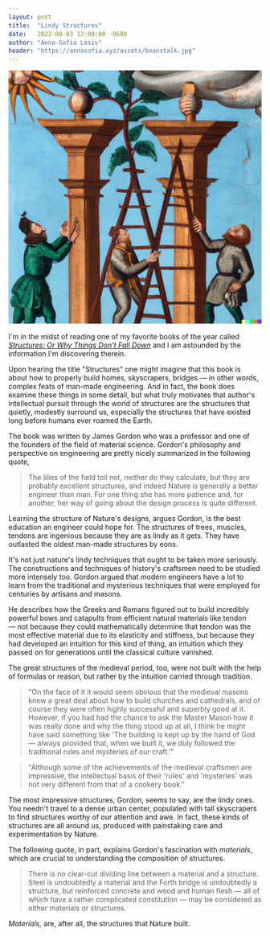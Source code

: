 ```yaml
---
layout: post
title:  "Lindy Structures"
date:   2022-08-03 12:00:00 -0600
author: "Anna-Sofia Lesiv"
header: "https://annasofia.xyz/assets/beanstalk.jpg"
---
```

![beanstalk](/assets/beanstalk.jpg)

I'm in the midst of reading one of my favorite books of the year called *[Structures: Or Why Things Don't Fall Down](https://www.amazon.com/Structures-Things-Dont-Fall-Down/dp/0306812835/ref=asc_df_0306812835/?tag=hyprod-20&linkCode=df0&hvadid=312126345020&hvpos=&hvnetw=g&hvrand=2317327325391690922&hvpone=&hvptwo=&hvqmt=&hvdev=c&hvdvcmdl=&hvlocint=&hvlocphy=9067609&hvtargid=pla-433805920483&psc=1)* and I am astounded by the information I'm discovering therein.

Upon hearing the title "Structures" one might imagine that this book is about how to properly build homes, skyscrapers, bridges — in other words, complex feats of man-made engineering. And in fact, the book does examine these things in some detail, but what truly motivates that author's intellectual pursuit through the world of structures are the structures that quietly, modestly surround us, especially the structures that have existed long before humans ever roamed the Earth.

The book was written by James Gordon who was a professor and one of the founders of the field of material science. Gordon's philosophy and perspective on engineering are pretty nicely summarized in the following quote,

>The lilies of the field toil not, neither do they calculate, but they are probably excellent structures, and indeed Nature is generally a better engineer than man. For one thing she has more patience and, for another, her way of going about the design process is quite different.

Learning the structure of Nature's designs, argues Gordon, is the best education an engineer could hope for. The structures of trees, muscles, tendons are ingenious because they are as lindy as it gets. They have outlasted the oldest man-made structures by eons.

It's not just nature's lindy techniques that ought to be taken more seriously. The constructions and techniques of history's craftsmen need to be studied more intensely too. Gordon argued that modern engineers have a lot to learn from the traditional and mysterious techniques that were employed for centuries by artisans and masons. 

He describes how the Greeks and Romans figured out to build incredibly powerful bows and catapults from efficient natural materials like tendon — not because they could mathematically determine that tendon was the most effective material due to its elasticity and stiffness, but because they had developed an intuition for this kind of thing, an intuition which they passed on for generations until the classical culture vanished.

The great structures of the medieval period, too, were not built with the help of formulas or reason, but rather by the intuition carried through tradition.

>"On the face of it it would seem obvious that the medieval masons knew a great deal about how to build churches and cathedrals, and of course they were often highly successful and superbly good at it. However, if you had had the chance to ask the Master Mason how it was really done and why the thing stood up at all, I think he might have said something like 'The building is kept up by the hand of God — always provided that, when we built it, we duly followed the traditional rules and mysteries of our craft.'"

>"Although some of the achievements of the medieval craftsmen are impressive, the intellectual basis of their 'rules' and 'mysteries' was not very different from that of a cookery book."

The most impressive structures, Gordon, seems to say, are the lindy ones. You needn't travel to a dense urban center, populated with tall skyscrapers to find structures worthy of our attention and awe. In fact, these kinds of structures are all around us, produced with painstaking care and experimentation by Nature. 

The following quote, in part, explains Gordon's fascination with *materials*, which are crucial to understanding the composition of structures. 

> There is no clear-cut dividing line between a material and a structure. Steel is undoubtedly a material and the Forth bridge is undoubtedly a structure, but reinforced concrete and wood and human flesh — all of which have a rather complicated constitution — may be considered as either materials or structures.

*Materials,* are, after all, the structures that Nature built.